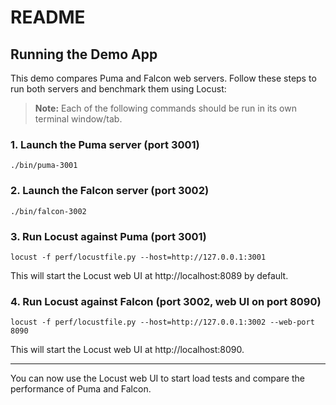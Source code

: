 # README

## Running the Demo App

This demo compares Puma and Falcon web servers. Follow these steps to run both servers and benchmark them using Locust:

> **Note:** Each of the following commands should be run in its own terminal window/tab.

### 1. Launch the Puma server (port 3001)

```
./bin/puma-3001
```

### 2. Launch the Falcon server (port 3002)

```
./bin/falcon-3002
```

### 3. Run Locust against Puma (port 3001)

```
locust -f perf/locustfile.py --host=http://127.0.0.1:3001
```

This will start the Locust web UI at http://localhost:8089 by default.

### 4. Run Locust against Falcon (port 3002, web UI on port 8090)

```
locust -f perf/locustfile.py --host=http://127.0.0.1:3002 --web-port 8090
```

This will start the Locust web UI at http://localhost:8090.

---

You can now use the Locust web UI to start load tests and compare the performance of Puma and Falcon.